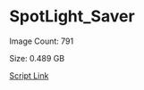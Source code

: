 # SpotLight_Saver

Image Count: 791

Size: 0.489 GB

[Script Link](https://github.com/liuyal/Archive/blob/master/Python/Utilities/Miscellaneous/spotlight_saver.py)